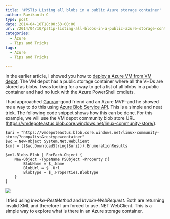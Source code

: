 ```yaml
---
title: '#PSTip Listing all blobs in a public Azure storage container'
author: Ravikanth C
type: post
date: 2014-04-10T18:00:53+00:00
url: /2014/04/10/pstip-listing-all-blobs-in-a-public-azure-storage-container/
categories:
  - Azure
  - Tips and Tricks
tags:
  - Azure
  - Tips and Tricks

---
```

In the earlier article, I showed you how to [deploy a Azure VM from VM depot][1]. The VM depot has a public storage container where all the VHDs are stored as blobs. I was looking for a way to get a list of all blobs in a public container and had no luck with the Azure PowerShell cmdlets.

I had approached [Gaurav][2]&#8211;good friend and an Azure MVP&#8211;and he showed me a way to do this using [Azure Blob Service API][3]. This is a simple and neat trick. The following code snippet shows how this can be done. For this example, we will use the VM depot community blob store URL (https://vmdepoteastus.blob.core.windows.net/linux-community-store/).

```
$uri = "https://vmdepoteastus.blob.core.windows.net/linux-community-store/?comp=list&restype=container"
$wc = New-Object System.Net.WebClient
$xml = (($wc.DownloadString($uri))).EnumerationResults

$xml.Blobs.Blob | ForEach-Object {
    New-Object -TypeName PSObject -Property @{
        BlobName = $_.Name
        BlobUrl = $_.Url
        BlobType = $_.Properties.BlobType
    }
}
```

![](/images/15.png)


I tried using _Invoke-RestMethod_ and _Invoke-WebRequest_. Both are returning invalid XML and therefore I am forced to use .NET WebClient. This is a simple way to explore what is there in an Azure storage container.

[1]: /2014/03/20/deploying-azure-virtual-machines-from-vm-depot-using-powershell/
[2]: http://gauravmantri.com/
[3]: https://myaccount.blob.core.windows.net/?comp=list